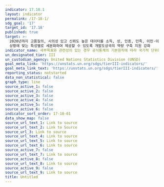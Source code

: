 ```yaml
---
indicator: 17.18.1
layout: indicator
permalink: /17-18-1/
sdg_goal: '17'
target_id: '17.18'
published: true
target: >-
  2020년까지 고품질의, 시의성 있고 신뢰도 높은 데이터를 소득, 성, 인종, 민족, 이민·이주신분, 장애상태, 지리적 위치, 기타 국가별
  상황에 맞는 특성별로 세분화하여 제공할 수 있도록 개발도상국의 역량 구축 지원 강화 
indicator_name: 세부목표와 관련성이 있는 경우 공식통계의 기본원칙에 따라 국가적 단위에서 생산된 완전히 세분화된 지속가능발전 지표의 비율
un_designated_tier: III
un_custodian_agency: United Nations Statistics Division (UNSD)
goal_meta_link: 'https://unstats.un.org/sdgs/tierIII-indicators/'
goal_meta_link_text: 'https://unstats.un.org/sdgs/tierIII-indicators/'
reporting_status: notstarted
data_non_statistical: false
graph_type: line
source_active_1: false
source_active_2: false
source_active_3: false
source_active_4: false
source_active_5: false
source_active_6: false
indicator_sort_order: 17-18-01
data_show_map: false
source_url_text_1: Link to source
source_url_text_2: Link to Source
source_url_3: Link to source
source_url_text_4: Link to source
source_url_text_5: Link to source
source_url_text_6: Link to source
source_active_7: false
source_url_text_7: Link to source
source_active_8: false
source_url_text_8: Link to source
source_active_9: false
source_url_text_9: Link to source
title: Untitled
---
```

